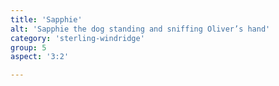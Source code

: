 ```yaml
---
title: 'Sapphie'
alt: 'Sapphie the dog standing and sniffing Oliver’s hand'
category: 'sterling-windridge'
group: 5
aspect: '3:2'

---
```

